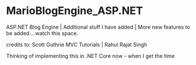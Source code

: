 MarioBlogEngine_ASP.NET
=======================

ASP.NET Blog Engine | Additional stuff I have added | More new features to be added....watch this space.



credits to: Scott Guthrie MVC Tutorials | Rahul Rajat Singh


Thinking of implementing this in .NET Core now - when I get the time
